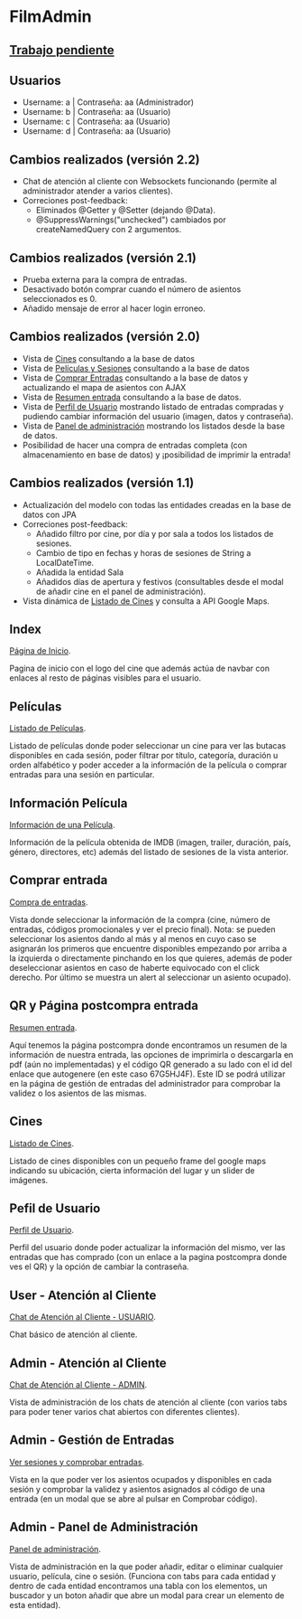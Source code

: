 # FilmAdmin

## [Trabajo pendiente](https://docs.google.com/document/d/1Jl7SJprP_qKExY1gCgEuXgIvUAb5TF3F0B_dflthpi4/edit?usp=sharing)

## Usuarios
- Username: a | Contraseña: aa (Administrador)
- Username: b | Contraseña: aa (Usuario)
- Username: c | Contraseña: aa (Usuario)
- Username: d | Contraseña: aa (Usuario)


## Cambios realizados (versión 2.2)
- Chat de atención al cliente con Websockets funcionando (permite al administrador atender a varios clientes).
- Correciones post-feedback:
  - Eliminados @Getter y @Setter (dejando @Data).
  - @SuppressWarnings("unchecked") cambiados por createNamedQuery con 2 argumentos.


## Cambios realizados (versión 2.1)
- Prueba externa para la compra de entradas.
- Desactivado botón comprar cuando el número de asientos seleccionados es 0.
- Añadido mensaje de error al hacer login erroneo.


## Cambios realizados (versión 2.0)
- Vista de [Cines](http://localhost:8080/cines/) consultando a la base de datos
- Vista de [Películas y Sesiones](http://localhost:8080/peliculas/) consultando a la base de datos
- Vista de [Comprar Entradas](http://localhost:8080/entradas/compra-entradas?sesion=1) consultando a la base de datos y actualizando el mapa de asientos con AJAX
- Vista de [Resumen entrada](http://localhost:8080/entradas/1) consultando a la base de datos.
- Vista de [Perfil de Usuario](http://localhost:8080/user/1) mostrando listado de entradas compradas y pudiendo cambiar información del usuario (imagen, datos y contraseña).
- Vista de [Panel de administración](http://localhost:8080/admin/) mostrando los listados desde la base de datos.
- Posibilidad de hacer una compra de entradas completa (con almacenamiento en base de datos) y ¡posibilidad de imprimir la entrada!


## Cambios realizados (versión 1.1)
- Actualización del modelo con todas las entidades creadas en la base de datos con JPA
- Correciones post-feedback:
  - Añadido filtro por cine, por día y por sala a todos los listados de sesiones.
  - Cambio de tipo en fechas y horas de sesiones de String a LocalDateTime.
  - Añadida la entidad Sala
  - Añadidos días de apertura y festivos (consultables desde el modal de añadir cine en el panel de administración).
- Vista dinámica de [Listado de Cines](http://localhost:8080/cines/) y consulta a API Google Maps.


## Index
[Página de Inicio](http://localhost:8080).

Pagina de inicio con el logo del cine que además actúa de navbar con enlaces al resto de páginas visibles para el usuario.

## Películas
[Listado de Películas](http://localhost:8080/peliculas/).

Listado de películas donde poder seleccionar un cine para ver las butacas disponibles en cada sesión, poder filtrar por título, categoría, duración u orden alfabético y poder acceder a la información de la película o comprar entradas para una sesión en particular.

## Información Película
[Información de una Película](http://localhost:8080/peliculas/1).

Información de la película obtenida de IMDB (imagen, trailer, duración, país, género, directores, etc) además del listado de sesiones de la vista anterior.

## Comprar entrada
[Compra de entradas](http://localhost:8080/compra-entradas).

Vista donde seleccionar la información de la compra (cine, número de entradas, códigos promocionales y ver el precio final). Nota: se pueden seleccionar los asientos dando al más y al menos en cuyo caso se asignarán los primeros que encuentre disponibles empezando por arriba a la izquierda o directamente pinchando en los que quieres, además de poder deseleccionar asientos en caso de haberte equivocado con el click derecho. Por último se muestra un alert al seleccionar un asiento ocupado).

## QR y Página postcompra entrada
[Resumen entrada](http://localhost:8080/entradas/67G5HJ4F).

Aquí tenemos la página postcompra donde encontramos un resumen de la información de nuestra entrada, las opciones de imprimirla o descargarla en pdf (aún no implementadas) y el código QR generado a su lado con el id del enlace que autogenere (en este caso 67G5HJ4F). Este ID se podrá utilizar en la página de gestión de entradas del administrador para comprobar la validez o los asientos de las mismas.

## Cines
[Listado de Cines](http://localhost:8080/cines/).

Listado de cines disponibles con un pequeño frame del google maps indicando su ubicación, cierta información del lugar y un slider de imágenes.

## Pefil de Usuario
[Perfil de Usuario](http://localhost:8080/user/1).

Perfil del usuario donde poder actualizar la información del mismo, ver las entradas que has comprado (con un enlace a la pagina postcompra donde ves el QR) y la opción de cambiar la contraseña.

## User - Atención al Cliente
[Chat de Atención al Cliente - USUARIO](http://localhost:8080/atencion-cliente/).

Chat básico de atención al cliente.

## Admin - Atención al Cliente
[Chat de Atención al Cliente - ADMIN](http://localhost:8080/admin/atencion-cliente).

Vista de administración de los chats de atención al cliente (con varios tabs para poder tener varios chat abiertos con diferentes clientes).

## Admin - Gestión de Entradas
[Ver sesiones y comprobar entradas](http://localhost:8080/admin/gestion-entradas/).

Vista en la que poder ver los asientos ocupados y disponibles en cada sesión y comprobar la validez y asientos asignados al código de una entrada (en un modal que se abre al pulsar en Comprobar código).

## Admin - Panel de Administración
[Panel de administración](http://localhost:8080/admin/).

Vista de administración en la que poder añadir, editar o eliminar cualquier usuario, película, cine o sesión. (Funciona con tabs para cada entidad y dentro de cada entidad encontramos una tabla con los elementos, un buscador y un boton añadir que abre un modal para crear un elemento de esta entidad).
